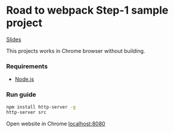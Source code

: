# Road to webpack Step-1 sample project 
[Slides](https://kamilekinthecloud.pl/wp-content/uploads/2018/10/Pod-mask%C4%85-create-react-app.pdf)

This projects works in Chrome browser without building.

### Requirements

* [Node.js](https://nodejs.org/)

### Run guide

```sh
npm install http-server -g
http-server src
```
Open website in Chrome [localhost:8080](http://127.0.0.1:8080)
